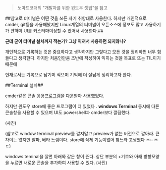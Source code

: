 > 노마드코더의 "개발자를 위한 윈도우 셋업"을 참고

##참고로 터미널은 어떤 것을 쓰든 자기 취향대로 사용한다. 하지만 개인적으로 cmder, git등을 사용해봤지만 Linux계열의 터미널이 오픈소스에 정보도 많고 사용하기가 편하며 UI를 
커스터마이징할 수 있어서 사용한다.## 

**근데 굳이 터미널 설치까지 적는가? 그냥 익혀서 사용하면 되지않나?**

개인적으로 기록하는 것은 중요하다고 생각하지만 그렇다고 모든 것을 정리하면 너무 힘들다고 생각한다. 하지만 처음인만큼 초반에 작성하여 익히는 것을 목표로 또는 TIL이기 때문에

현재로서는 기록으로 남기며 적으며 기억에 더 잘남게 정리하고자 한다.

##Terminal 설치##

cmder같은 콘솔 응용프로그램을 다운받아 사용했었다. 

하지만 윈도우 store에 좋은 프로그램이 더 있었다 .
**windows Terminal** 동시에 다른 콘솔창을 사용할 수 있으며 UI도 powershell과 cmder보다 깔끔했다. 

(사진)


(참고로 window terminal preview를 깔지말고 preview가 없는 버전으로 깔아라. 큰 차이는 없지만 알파, 베타 느낌이다. store에 삭제 기능이없어 찾느라 고생했다 ㅂㄷㅂㄷ)

windows teminal을 깔면 아래와 같은 창이 뜬다. 상단 부분의 +기호와 아래 방향모양을 누르면  새로운 콘솔을 추가하여 사용할 수 있다. 
(사진)

